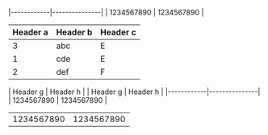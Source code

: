 |------------|---------------|
| 1234567890 | 1234567890 |

| Header a | Header b | Header c |
|----------|--------------|----------|
| 3| abc| E|
| 1| cde| E|
| 2|   def| F|



| Header g | Header h |
| Header g | Header h |
|------------|---------------|
| 1234567890 | 1234567890 |


|  |  |
|------------|---------------|
| 1234567890 | 1234567890 |